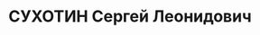 ---
title: СУХОТИН Сергей Леонидович
description: '1905 р., м. Полтава, росіянин, із службовців, освіта неповна середня.
  Червоноармієць.

  Заарештований 10 липня 1937 р. Засуджений Верховним Судом СРСР 14 грудня 1937 р.
  (стаття КК не вказана) до розстрілу. Вирок виконано 14 грудня 1937 р.

  Реабілітований Верховним Судом СРСР 30 липня 1959 р.'
---